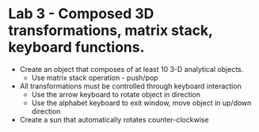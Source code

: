 # Lab 3 - Composed 3D transformations, matrix stack, keyboard functions.

- Create an object that composes of at least 10 3-D analytical objects.
  - Use matrix stack operation - push/pop  
- All transformations must be controlled through keyboard interaction
  - Use the arrow keyboard to rotate object in direction
  - Use the alphabet keyboard to exit window, move object in up/down direction
- Create a sun that automatically rotates counter-clockwise
